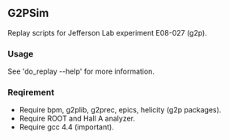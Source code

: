 ## G2PSim

Replay scripts for Jefferson Lab experiment E08-027 (g2p).

### Usage
See 'do_replay --help' for more information.

### Reqirement
* Require bpm, g2plib, g2prec, epics, helicity (g2p packages).
* Require ROOT and Hall A analyzer.
* Require gcc 4.4 (important).
